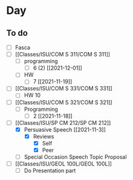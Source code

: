 

# Day 

## To do
- [ ] Fasca
- [ ] [[Classes/ISU/COM S 311/COM S 311]]
	- [ ] programming
		- [ ] 6 (2) [[2021-12-01]]
	- [ ] HW
		- [ ] 7 [[2021-11-19]]
- [ ] [[Classes/ISU/COM S 331/COM S 331]]
	- [ ] HW 10
- [ ] [[Classes/ISU/COM S 321/COM S 321]]
	- [ ] Programming
		- [ ] 2 [[2021-11-18]]
- [ ] [[Classes/ISU/SP CM 212/SP CM 212]]
	- [x] Persuasive Speech [[2021-11-3]]
		- [x] Reviews
			- [x] Self
			- [x] Peer
	- [ ] Special Occasion Speech Topic Proposal
- [ ] [[Classes/ISU/GEOL 100L/GEOL 100L]]
	- [ ] Do Presentation part